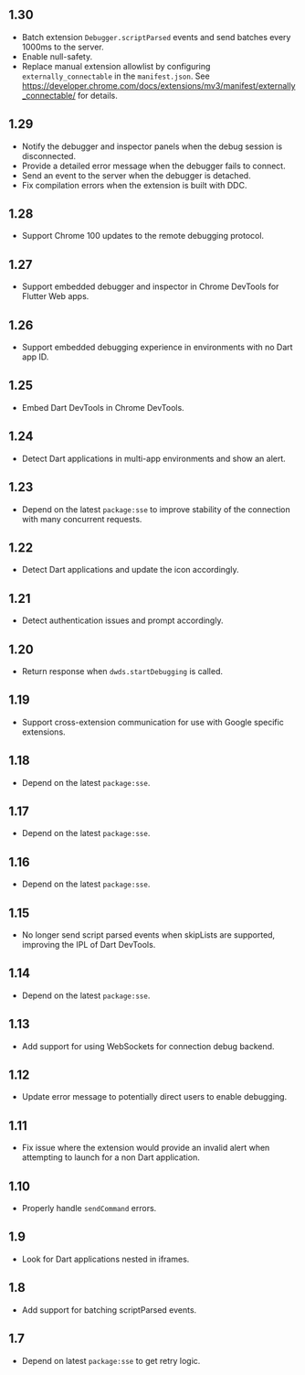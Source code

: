 ## 1.30

- Batch extension `Debugger.scriptParsed` events and send batches every 1000ms
  to the server.
- Enable null-safety.
- Replace manual extension allowlist by configuring `externally_connectable` in
  the `manifest.json`. See
  https://developer.chrome.com/docs/extensions/mv3/manifest/externally_connectable/
  for details.

## 1.29

- Notify the debugger and inspector panels when the debug session is
  disconnected.
- Provide a detailed error message when the debugger fails to connect.
- Send an event to the server when the debugger is detached.
- Fix compilation errors when the extension is built with DDC.

## 1.28

- Support Chrome 100 updates to the remote debugging protocol.

## 1.27

- Support embedded debugger and inspector in Chrome DevTools for Flutter Web
  apps.

## 1.26

- Support embedded debugging experience in environments with no Dart app ID.

## 1.25

- Embed Dart DevTools in Chrome DevTools.

## 1.24

- Detect Dart applications in multi-app environments and show an alert.

## 1.23

- Depend on the latest `package:sse` to improve stability of the connection with
  many concurrent requests.

## 1.22

- Detect Dart applications and update the icon accordingly.

## 1.21

- Detect authentication issues and prompt accordingly.

## 1.20

- Return response when `dwds.startDebugging` is called.

## 1.19

- Support cross-extension communication for use with Google specific extensions.

## 1.18

- Depend on the latest `package:sse`.

## 1.17

- Depend on the latest `package:sse`.

## 1.16

- Depend on the latest `package:sse`.

## 1.15

- No longer send script parsed events when skipLists are supported, improving
  the IPL of Dart DevTools.

## 1.14

- Depend on the latest `package:sse`.

## 1.13

- Add support for using WebSockets for connection debug backend.

## 1.12

- Update error message to potentially direct users to enable debugging.

## 1.11

- Fix issue where the extension would provide an invalid alert when attempting
  to launch for a non Dart application.

## 1.10

- Properly handle `sendCommand` errors.

## 1.9

- Look for Dart applications nested in iframes.

## 1.8

- Add support for batching scriptParsed events.

## 1.7

- Depend on latest `package:sse` to get retry logic.
